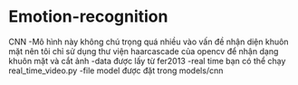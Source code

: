 # Emotion-recognition
CNN
-Mô hình này không chú trọng quá nhiều vào vấn đề nhận diện khuôn mặt nên tôi chỉ sử dụng thư viện haarcascade của opencv để nhận dạng khuôn mặt và cắt ảnh
-data được lấy từ fer2013
-real time bạn có thể chạy real_time_video.py
-file model được đặt trong models/cnn

